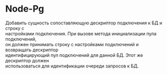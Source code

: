 
Node-Pg
=========

Добавить сущность сопоставляющую дескриптор подключения к БД и строку с    
настройками подключения. При вызове метода инициализации пула подключений,   
он должен принимать строку с настройками подключений и возвращать дескриптор  
идентифицирующий пул подключений для данной БД. Этот же дескриптор должен  
использоваться для идентификации очереди запросов к БД.